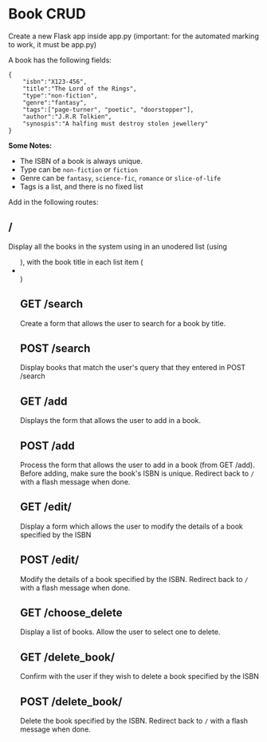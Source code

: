 # Book CRUD
Create a new Flask app inside app.py (important: for the automated marking to work, it must be app.py)

A book has the following fields:
```
{
    "isbn":"X123-456",
    "title":"The Lord of the Rings",
    "type":"non-fiction",
    "genre":"fantasy",
    "tags":["page-turner", "poetic", "doorstopper"],
    "author":"J.R.R Tolkien",
    "synospis":"A halfing must destroy stolen jewellery"
}
```
**Some Notes:**
* The ISBN of a book is always unique. 
* Type can be `non-fiction` or `fiction`
* Genre can be `fantasy`, `science-fic`, `romance` or `slice-of-life`
* Tags is a list, and there is no fixed list

Add in the following routes:

## /
Display all the books in the system using in an unodered list (using <ul>), with the book title in each list item (<li></li>)

## GET /search
Create a form that allows the user to search for a book by title.

## POST /search
Display books that match the user's query that they entered in POST /search

## GET /add
Displays the form that allows the user to add in a book.

## POST /add
Process the form that allows the user to add in a book (from GET /add). Before adding, make sure the book's ISBN is unique.
Redirect back to `/` with a flash message when done.

## GET /edit/
Display a form which allows the user to modify the details of a book specified by the ISBN

## POST /edit/
Modify the details of a book specified by the ISBN. Redirect back to `/` with a flash message
when done.

## GET /choose_delete
Display a list of books. Allow the user to select one to delete.

## GET /delete_book/
Confirm with the user if they wish to delete a book specified by the ISBN

## POST /delete_book/
Delete the book specified by the ISBN. Redirect back to `/` with a flash message
when done.
